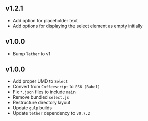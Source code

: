 ## v1.2.1
- Add option for placeholder text
- Add options for displaying the select element as empty initially

## v1.0.0
- Bump `Tether` to v1

## v1.0.0
- Add proper UMD to `Select`
- Convert from `Coffeescript` to `ES6 (Babel)`
- Fix `*.json` files to include `main`
- Remove bundled `select.js`
- Restructure directory layout
- Update `gulp` builds
- Update `tether` dependency to `v0.7.2`
